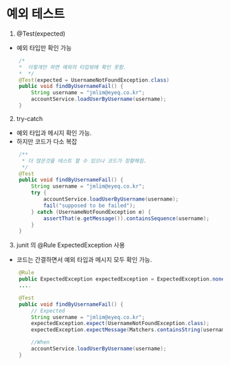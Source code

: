
# 예외 테스트

1. @Test(expected)
 - 예외 타입만 확인 가능

```java
    /*
    *  이렇게만 하면 예외의 타입밖에 확인 못함.
    *  */
    @Test(expected = UsernameNotFoundException.class)
    public void findByUsernameFail() {
        String username = "jmlim@eyeq.co.kr";
        accountService.loadUserByUsername(username);
    }
```



2. try-catch
 - 예외 타입과 메시지 확인 가능.
 - 하지만 코드가 다소 복잡

```java
    /**
     * 더 많은것을 테스트 할 수 있으나 코드가 장황해짐.
     */
    @Test
    public void findByUsernameFail() {
        String username = "jmlim@eyeq.co.kr";
        try {
            accountService.loadUserByUsername(username);
            fail("supposed to be failed");
        } catch (UsernameNotFoundException e) {
            assertThat(e.getMessage()).containsSequence(username);
        }
    }
```

3. junit 의 @Rule ExpectedException 사용
 - 코드는 간결하면서 예외 타입과 메시지 모두 확인 가능.

```java
    @Rule
    public ExpectedException expectedException = ExpectedException.none();
    ....

    @Test
    public void findByUsernameFail() {
        // Expected
        String username = "jmlim@eyeq.co.kr";
        expectedException.expect(UsernameNotFoundException.class);
        expectedException.expectMessage(Matchers.containsString(username));

        //When
        accountService.loadUserByUsername(username);
    }
```
